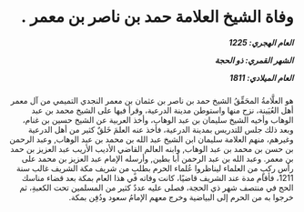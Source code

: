 <h1 dir="rtl">وفاة الشيخ العلامة حمد بن ناصر بن معمر .</h1>

<h5 dir="rtl">العام الهجري:  1225

الشهر القمري: ذو الحجة

العام الميلادي: 1811</h5>

<p dir="rtl">هو العلَّامةُ المحَقِّقُ الشيخ حمد بن ناصر بن عثمان بن معمر النجدي التميمي من آل معمر أهل العُيَينة، نزح منها واستوطن مدينة الدرعية، وقرأ فيها على الشيخ محمد بن عبد الوهاب وأخيه الشيخ سليمان بن عبد الوهاب، وأخذ العربية عن الشيخ حسين بن غنام، وبعد ذلك جلس للتدريس بمدينة الدرعية، فأخذ عنه العلمَ خَلقٌ كثير من أهل الدرعية وغيرهم، منهم العلامة سليمان ابن الشيخ عبد الله بن محمد بن عبد الوهاب, وعبد الرحمن بن حسن بن محمد بن عبد الوهاب, وابنه العالم القاضي الأديب الأريب عبد العزيز بن حمد بن معمر. وعبد الله بن عبد الرحمن أبا بطين, وأرسله الإمام عبد العزيز بن محمد على رأس ركبٍ من العلماء ليناظروا عُلماء الحرم بطلبٍ من شريف مكة الشريف غالب سنة 1211، فأقام مدة عند الشريف قاضيًا، كانت وفاته في هذا العام بمكة بعد قضاء مناسك الحج في منتصف شهر ذي الحجة، فصلى عليه عددٌ كثير من المسلمين تحت الكعبةِ، ثم خرجوا به من الحرم إلى البياضية وخرج معهم الإمامُ سعود ودُفِن بمكة.</p></br>

